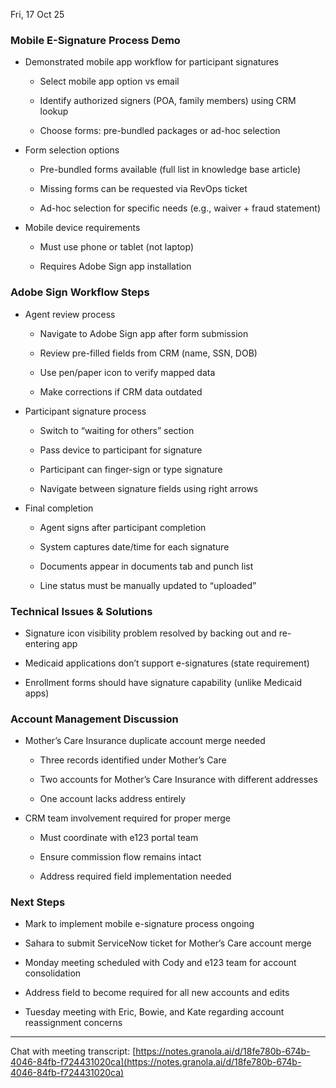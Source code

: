 

Fri, 17 Oct 25

### Mobile E-Signature Process Demo

- Demonstrated mobile app workflow for participant signatures
    
    - Select mobile app option vs email
        
    - Identify authorized signers (POA, family members) using CRM lookup
        
    - Choose forms: pre-bundled packages or ad-hoc selection
        
- Form selection options
    
    - Pre-bundled forms available (full list in knowledge base article)
        
    - Missing forms can be requested via RevOps ticket
        
    - Ad-hoc selection for specific needs (e.g., waiver + fraud statement)
        
- Mobile device requirements
    
    - Must use phone or tablet (not laptop)
        
    - Requires Adobe Sign app installation
        

### Adobe Sign Workflow Steps

- Agent review process
    
    - Navigate to Adobe Sign app after form submission
        
    - Review pre-filled fields from CRM (name, SSN, DOB)
        
    - Use pen/paper icon to verify mapped data
        
    - Make corrections if CRM data outdated
        
- Participant signature process
    
    - Switch to “waiting for others” section
        
    - Pass device to participant for signature
        
    - Participant can finger-sign or type signature
        
    - Navigate between signature fields using right arrows
        
- Final completion
    
    - Agent signs after participant completion
        
    - System captures date/time for each signature
        
    - Documents appear in documents tab and punch list
        
    - Line status must be manually updated to “uploaded”
        

### Technical Issues & Solutions

- Signature icon visibility problem resolved by backing out and re-entering app
    
- Medicaid applications don’t support e-signatures (state requirement)
    
- Enrollment forms should have signature capability (unlike Medicaid apps)
    

### Account Management Discussion

- Mother’s Care Insurance duplicate account merge needed
    
    - Three records identified under Mother’s Care
        
    - Two accounts for Mother’s Care Insurance with different addresses
        
    - One account lacks address entirely
        
- CRM team involvement required for proper merge
    
    - Must coordinate with e123 portal team
        
    - Ensure commission flow remains intact
        
    - Address required field implementation needed
        

### Next Steps

- Mark to implement mobile e-signature process ongoing
    
- Sahara to submit ServiceNow ticket for Mother’s Care account merge
    
- Monday meeting scheduled with Cody and e123 team for account consolidation
    
- Address field to become required for all new accounts and edits
    
- Tuesday meeting with Eric, Bowie, and Kate regarding account reassignment concerns
    

---

Chat with meeting transcript: [https://notes.granola.ai/d/18fe780b-674b-4046-84fb-f724431020ca](https://notes.granola.ai/d/18fe780b-674b-4046-84fb-f724431020ca)